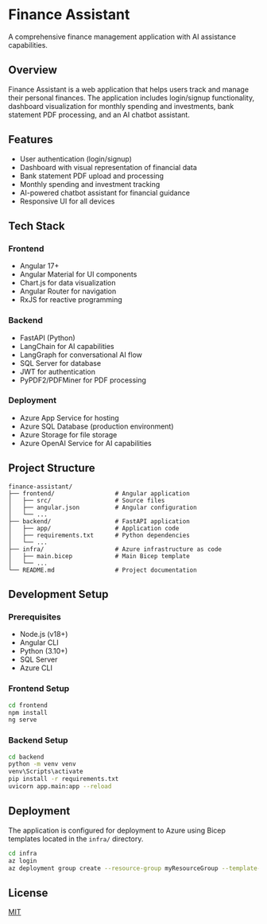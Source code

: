 # Finance Assistant

A comprehensive finance management application with AI assistance capabilities.

## Overview

Finance Assistant is a web application that helps users track and manage their personal finances. The application includes login/signup functionality, dashboard visualization for monthly spending and investments, bank statement PDF processing, and an AI chatbot assistant.

## Features

- User authentication (login/signup)
- Dashboard with visual representation of financial data
- Bank statement PDF upload and processing
- Monthly spending and investment tracking
- AI-powered chatbot assistant for financial guidance
- Responsive UI for all devices

## Tech Stack

### Frontend
- Angular 17+
- Angular Material for UI components
- Chart.js for data visualization
- Angular Router for navigation
- RxJS for reactive programming

### Backend
- FastAPI (Python)
- LangChain for AI capabilities
- LangGraph for conversational AI flow
- SQL Server for database
- JWT for authentication
- PyPDF2/PDFMiner for PDF processing

### Deployment
- Azure App Service for hosting
- Azure SQL Database (production environment)
- Azure Storage for file storage
- Azure OpenAI Service for AI capabilities

## Project Structure

```
finance-assistant/
├── frontend/                 # Angular application
│   ├── src/                  # Source files
│   ├── angular.json          # Angular configuration
│   └── ...
├── backend/                  # FastAPI application
│   ├── app/                  # Application code
│   ├── requirements.txt      # Python dependencies
│   └── ...
├── infra/                    # Azure infrastructure as code
│   ├── main.bicep            # Main Bicep template
│   └── ...
└── README.md                 # Project documentation
```

## Development Setup

### Prerequisites
- Node.js (v18+)
- Angular CLI
- Python (3.10+)
- SQL Server
- Azure CLI

### Frontend Setup
```bash
cd frontend
npm install
ng serve
```

### Backend Setup
```bash
cd backend
python -m venv venv
venv\Scripts\activate
pip install -r requirements.txt
uvicorn app.main:app --reload
```

## Deployment

The application is configured for deployment to Azure using Bicep templates located in the `infra/` directory.

```bash
cd infra
az login
az deployment group create --resource-group myResourceGroup --template-file main.bicep
```

## License

[MIT](LICENSE)
